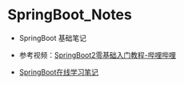 # SpringBoot_Notes

- SpringBoot 基础笔记

- 参考视频：[SpringBoot2零基础入门教程-哔哩哔哩](https://b23.tv/cz7ON8w)

- [SpringBoot在线学习笔记](https://www.yuque.com/atguigu/springboot/rmxq85)


